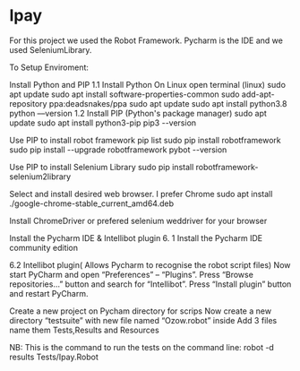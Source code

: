 # Ipay
For this project we  used the Robot Framework. Pycharm is the IDE and we used SeleniumLibrary.

To Setup Enviroment:

Install Python and PIP 1.1 Install Python On Linux open terminal (linux) sudo apt update sudo apt install software-properties-common sudo add-apt-repository ppa:deadsnakes/ppa sudo apt update sudo apt install python3.8 python ––version 1.2 Install PIP (Python's package manager) sudo apt update sudo apt install python3-pip pip3 --version

Use PIP to install robot framework pip list sudo pip install robotframework sudo pip install --upgrade robotframework pybot --version

Use PIP to install Selenium Library sudo pip install robotframework-selenium2library

Select and install desired web browser. I prefer Chrome sudo apt install ./google-chrome-stable_current_amd64.deb

Install ChromeDriver or prefered selenium weddriver for your browser

Install the Pycharm IDE & Intellibot plugin 6. 1 Install the Pycharm IDE community edition

6.2 Intellibot plugin( Allows Pycharm to recognise the robot script files) Now start PyCharm and open “Preferences” – “Plugins”. Press “Browse repositories…” button and search for “Intellibot”. Press “Install plugin” button and restart PyCharm.

Create a new project on Pycham directory for scrips 
Now create a new directory “testsuite” with new file named “Ozow.robot” inside 
Add 3 files name them Tests,Results and Resources


NB: This is the command to run the tests on the command line: robot -d results  Tests/Ipay.Robot 
